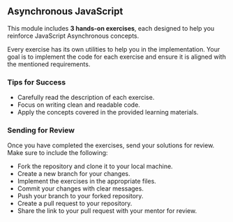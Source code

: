 ## Asynchronous JavaScript

This module includes **3 hands-on exercises**, each designed to help you reinforce JavaScript Asynchronous concepts.

Every exercise has its own utilities to help you in the implementation. Your goal is to implement the code for each exercise and ensure it is aligned with the mentioned requirements.

### Tips for Success

- Carefully read the description of each exercise.
- Focus on writing clean and readable code.
- Apply the concepts covered in the provided learning materials.

### Sending for Review

Once you have completed the exercises, send your solutions for review. Make sure to include the following:

- Fork the repository and clone it to your local machine.
- Create a new branch for your changes.
- Implement the exercises in the appropriate files.
- Commit your changes with clear messages.
- Push your branch to your forked repository.
- Create a pull request to your repository.
- Share the link to your pull request with your mentor for review.
